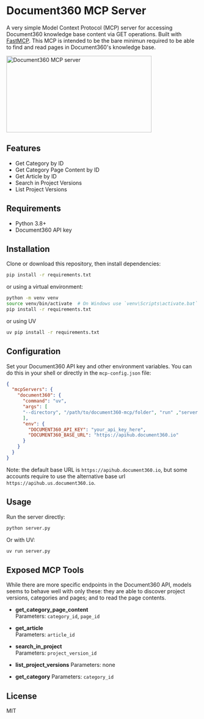 # Document360 MCP Server
A very simple Model Context Protocol (MCP) server for accessing Document360 knowledge base content via GET operations. Built with [FastMCP](https://gofastmcp.com/).
This MCP is intended to be the bare minimun required to be able to find and read pages in Document360's knowledge base.

<a href="https://glama.ai/mcp/servers/@druellan/llmdotfiles-mcp">
  <img width="380" height="200" src="https://glama.ai/mcp/servers/@druellan/document360-mcp/badge" alt="Document360 MCP server" />
</a>

## Features
- Get Category by ID
- Get Category Page Content by ID
- Get Article by ID
- Search in Project Versions
- List Project Versions

## Requirements
- Python 3.8+
- Document360 API key

## Installation
Clone or download this repository, then install dependencies:

```bash
pip install -r requirements.txt
```

or using a virtual environment:
```bash
python -m venv venv
source venv/bin/activate  # On Windows use `venv\Scripts\activate.bat`
pip install -r requirements.txt
```

or using UV
```bash
uv pip install -r requirements.txt
```

## Configuration
Set your Document360 API key and other environment variables. You can do this in your shell or directly in the `mcp-config.json` file:

```json
{
  "mcpServers": {
    "document360": {
      "command": "uv",
      "args": [
      "--directory", "/path/to/document360-mcp/folder", "run" ,"server.py"
      ],
      "env": {
        "DOCUMENT360_API_KEY": "your_api_key_here",
        "DOCUMENT360_BASE_URL": "https://apihub.document360.io"
      }
    }
  }
}
```

Note: the default base URL is `https://apihub.document360.io`, but some accounts require to use the alternative base url `https://apihub.us.document360.io`.

## Usage
Run the server directly:
```bash
python server.py
```

Or with UV:
```bash
uv run server.py
```

## Exposed MCP Tools
While there are more specific endpoints in the Document360 API, models seems to behave well with only these: they are able to discover project versions, categories and pages; and to read the page contents.

- **get_category_page_content**  
  Parameters: `category_id`, `page_id`

- **get_article**  
  Parameters: `article_id`

- **search_in_project**  
  Parameters: `project_version_id`

- **list_project_versions**
  Parameters: none

- **get_category**
  Parameters: `category_id`

## License

MIT
